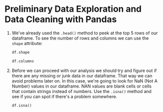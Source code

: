 # Preliminary Data Exploration and Data Cleaning with Pandas

1. We've already used the `.head()` method to peek at the top 5 rows of our dataframe. To see the number of rows and columns we can use the `shape` attribute:

   ````python
   df.shape
   ````

   ````python
   df.columns
   ````

2. Before we can proceed with our analysis we should try and figure out if there are any missing or junk data in our dataframe. That way we can avoid problems later on. In this case, we're going to look for NaN (Not A Number) values in our dataframe. NAN values are blank cells or cells that contain strings instead of numbers. Use the `.isna()` method and see if you can spot if there's a problem somewhere.

   ````python
   df.isna()
   ````

   